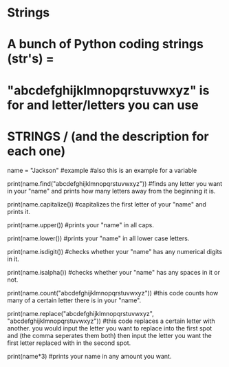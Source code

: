 # Strings
# A bunch of Python coding strings (str's) =
#  "abcdefghijklmnopqrstuvwxyz" is for and letter/letters you can use
#  STRINGS \/ (and the description for each one)

name = "Jackson"  #example  #also this is an example for a variable

print(name.find("abcdefghijklmnopqrstuvwxyz"))   #finds any letter you want in your "name" and prints how many letters away from the beginning it is.

print(name.capitalize())  #capitalizes the first letter of your "name" and prints it.

print(name.upper())    #prints your "name" in all caps.

print(name.lower())   #prints your "name" in all lower case letters.

print(name.isdigit())   #checks whether your "name" has any numerical digits in it.

print(name.isalpha())  #checks whether your "name" has any spaces in it or not.

print(name.count("abcdefghijklmnopqrstuvwxyz"))   #this code counts how many of a certain letter there is in your "name".

print(name.replace("abcdefghijklmnopqrstuvwxyz", "abcdefghijklmnopqrstuvwxyz"))    #this code replaces a certain letter with another. you would input the letter you want to replace into the first spot and (the comma seperates them both) then input the letter you want the first letter replaced with in the second spot.

print(name*3)   #prints your name in any amount you want.
